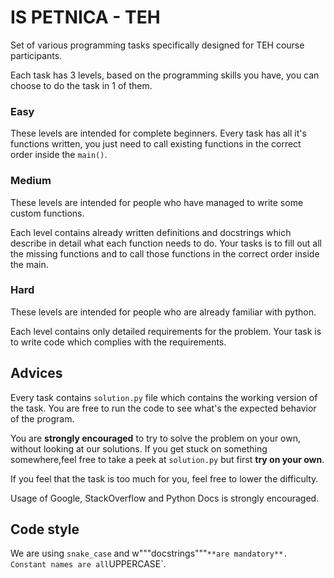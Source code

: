 # IS PETNICA - TEH

Set of various programming tasks specifically designed for TEH course participants.

Each task has 3 levels, based on the programming skills you have, you can choose to do the task in 1 of them.

### Easy

These levels are intended for complete beginners. Every task has all it's functions written, you just need to call existing functions in the correct order inside the `main()`. 

### Medium

These levels are intended for people who have managed to write some custom functions.

Each level contains already written definitions and docstrings which describe in detail what each function needs to do. Your tasks is to fill out all the missing functions and to call those functions in the correct order inside the main.

### Hard

These levels are intended for people who are already familiar with python.

Each level contains only detailed requirements for the problem. Your task is to write code which complies with the requirements.

## Advices

Every task contains `solution.py` file which contains the working version of the task. 
You are free to run the code to see what's the expected behavior of the program.

You are **strongly encouraged** to try to solve the problem on your own, without looking at our solutions. If you get stuck on something somewhere,feel free to take a peek at `solution.py` but first **try on your own**.

If you feel that the task is too much for you, feel free to lower the difficulty.

Usage of Google, StackOverflow and Python Docs is strongly encouraged.

## Code style

We are using `snake_case` and w"""docstrings"""` **are mandatory**. Constant names are all `UPPERCASE`. 